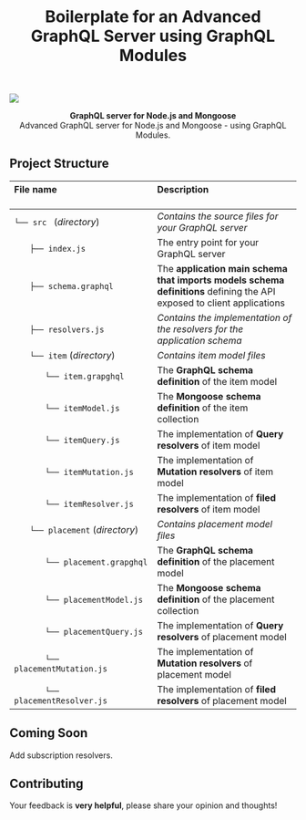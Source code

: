 <h1 align="center"><strong>Boilerplate for an Advanced GraphQL Server using GraphQL Modules</strong></h1>

<br />

![](https://upload.wikimedia.org/wikipedia/commons/1/17/GraphQL_Logo.svg)

<div align="center"><strong>GraphQL server for Node.js and Mongoose</strong></div>
<div align="center">Advanced GraphQL server for Node.js and Mongoose - using GraphQL Modules.</div>

## Project Structure


| File name 　　　　　　　　　　　　　　| Description 　　　　　　　　<br><br>|
| :--  | :--         |
| `└── src ` (_directory_) | _Contains the source files for your GraphQL server_ |
| `　　├── index.js` | The entry point for your GraphQL server |
| `　　├── schema.graphql` | The **application main schema that imports models schema definitions** defining the API exposed to client applications  |
| `　　├── resolvers.js` | _Contains the implementation of the resolvers for the application schema_ |
| `　　└── item` (_directory_) | _Contains item model files_ |
| `　　　　└── item.grapghql` | The **GraphQL schema definition** of the item model  |
| `　　　　└── itemModel.js` | The **Mongoose schema definition** of the item collection  |
| `　　　　└── itemQuery.js` | The implementation of **Query resolvers** of item model  |
| `　　　　└── itemMutation.js` | The implementation of **Mutation resolvers** of item model  |
| `　　　　└── itemResolver.js` | The implementation of **filed resolvers** of item model  |
| `　　└── placement` (_directory_) | _Contains placement model files_ |
| `　　　　└── placement.grapghql` | The **GraphQL schema definition** of the placement model  |
| `　　　　└── placementModel.js` | The **Mongoose schema definition** of the placement collection  |
| `　　　　└── placementQuery.js` | The implementation of **Query resolvers** of placement model  |
| `　　　　└── placementMutation.js` | The implementation of **Mutation resolvers** of placement model  |
| `　　　　└── placementResolver.js` | The implementation of **filed resolvers** of placement model  |

## Coming Soon

Add subscription resolvers.

## Contributing

Your feedback is **very helpful**, please share your opinion and thoughts!
